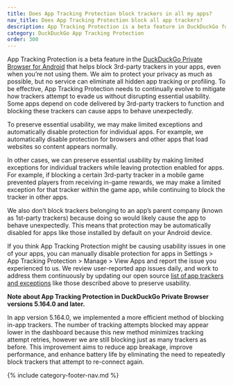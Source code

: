```yaml
---
title: Does App Tracking Protection block trackers in all my apps?
nav_title: Does App Tracking Protection block all app trackers?
description: App Tracking Protection is a beta feature in DuckDuckGo for Android that helps block 3rd-party trackers in your apps, even when you’re not using them.
category: DuckDuckGo App Tracking Protection
order: 300
---
```


App Tracking Protection is a beta feature in the [DuckDuckGo Private Browser for Android](https://play.google.com/store/apps/details?id=com.duckduckgo.mobile.android) that helps block 3rd-party trackers in your apps, even when you’re not using them. We aim to protect your privacy as much as possible, but no service can eliminate all hidden app tracking or profiling. To be effective, App Tracking Protection needs to continually evolve to mitigate how trackers attempt to evade us without disrupting essential usability. Some apps depend on code delivered by 3rd-party trackers to function and blocking these trackers can cause apps to behave unexpectedly.

To preserve essential usability, we may make limited exceptions and automatically disable protection for individual apps. For example, we automatically disable protection for browsers and other apps that load websites so content appears normally.

In other cases, we can preserve essential usability by making limited exceptions for individual trackers while leaving protection enabled for apps.  For example, if blocking a certain 3rd-party tracker in a mobile game prevented players from receiving in-game rewards, we may make a limited exception for that tracker within the game app, while continuing to block the tracker in other apps.

We also don’t block trackers belonging to an app’s parent company (known as 1st-party trackers) because doing so would likely cause the app to behave unexpectedly. This means that protection may be automatically disabled for apps like those installed by default on your Android device.

If you think App Tracking Protection might be causing usability issues in one of your apps, you can manually disable protection for apps in Settings > App Tracking Protection > Manage > View Apps and report the issue you experienced to us. We review user-reported app issues daily, and work to address them continuously by updating our open source [list of app trackers and exceptions](https://github.com/duckduckgo/tracker-blocklists/blob/main/app/README.md) like those described above to preserve usability.

**Note about App Tracking Protection in DuckDuckGo Private Browser versions 5.164.0 and later.**

In app version 5.164.0, we implemented a more efficient method of blocking in-app trackers. The number of tracking attempts blocked may appear lower in the dashboard because this new method minimizes tracking attempt retries, however we are still blocking just as many trackers as before. This improvement aims to reduce app breakage, improve performance, and enhance battery life by eliminating the need to repeatedly block trackers that attempt to re-connect again.

{% include category-footer-nav.md %}
